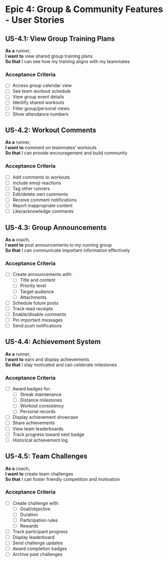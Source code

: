 # Epic 4: Group & Community Features - User Stories

## US-4.1: View Group Training Plans
**As a** runner,  
**I want to** view shared group training plans  
**So that** I can see how my training aligns with my teammates

### Acceptance Criteria
- [ ] Access group calendar view
- [ ] See team workout schedule
- [ ] View group event details
- [ ] Identify shared workouts
- [ ] Filter group/personal views
- [ ] Show attendance numbers

## US-4.2: Workout Comments
**As a** runner,  
**I want to** comment on teammates' workouts  
**So that** I can provide encouragement and build community

### Acceptance Criteria
- [ ] Add comments to workouts
- [ ] Include emoji reactions
- [ ] Tag other runners
- [ ] Edit/delete own comments
- [ ] Receive comment notifications
- [ ] Report inappropriate content
- [ ] Like/acknowledge comments

## US-4.3: Group Announcements
**As a** coach,  
**I want to** post announcements to my running group  
**So that** I can communicate important information effectively

### Acceptance Criteria
- [ ] Create announcements with:
  - [ ] Title and content
  - [ ] Priority level
  - [ ] Target audience
  - [ ] Attachments
- [ ] Schedule future posts
- [ ] Track read receipts
- [ ] Enable/disable comments
- [ ] Pin important messages
- [ ] Send push notifications

## US-4.4: Achievement System
**As a** runner,  
**I want to** earn and display achievements  
**So that** I stay motivated and can celebrate milestones

### Acceptance Criteria
- [ ] Award badges for:
  - [ ] Streak maintenance
  - [ ] Distance milestones
  - [ ] Workout consistency
  - [ ] Personal records
- [ ] Display achievement showcase
- [ ] Share achievements
- [ ] View team leaderboards
- [ ] Track progress toward next badge
- [ ] Historical achievement log

## US-4.5: Team Challenges
**As a** coach,  
**I want to** create team challenges  
**So that** I can foster friendly competition and motivation

### Acceptance Criteria
- [ ] Create challenge with:
  - [ ] Goal/objective
  - [ ] Duration
  - [ ] Participation rules
  - [ ] Rewards
- [ ] Track participant progress
- [ ] Display leaderboard
- [ ] Send challenge updates
- [ ] Award completion badges
- [ ] Archive past challenges
